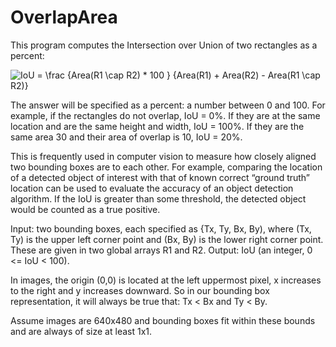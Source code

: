 # OverlapArea
This program computes the Intersection over Union of two rectangles
as a percent:
   
![IoU = \frac {Area(R1 \cap R2) * 100 } {Area(R1) + Area(R2) - Area(R1 \cap R2)}](https://latex.codecogs.com/svg.latex?IoU%20=%20\frac%20{Area(R1%20\cap%20R2)%20*%20100%20}%20{Area(R1)%20+%20Area(R2)%20-%20Area(R1%20\cap%20R2)})
   
The answer will be specified as a percent: a number between 0 and 100.
For example, if the rectangles do not overlap, IoU = 0%.  If they are
at the same location and are the same height and width, IoU = 100%.
If they are the same area 30 and their area of overlap is 10, IoU =
20%.

This is frequently used in computer vision to measure how closely aligned two bounding boxes
are to each other. For example, comparing the location of a detected object of interest with that
of known correct “ground truth” location can be used to evaluate the accuracy of an object
detection algorithm. If the IoU is greater than some threshold, the detected object would be
counted as a true positive. 

Input: two bounding boxes, each specified as {Tx, Ty, Bx, By), where
	 (Tx, Ty) is the upper left corner point and
	 (Bx, By) is the lower right corner point.
       These are given in two global arrays R1 and R2.
Output: IoU (an integer, 0 <= IoU < 100).

In images, the origin (0,0) is located at the left uppermost pixel,
x increases to the right and y increases downward.
So in our bounding box representation, it will always be true that:
         Tx < Bx and Ty < By.

Assume images are 640x480 and bounding boxes fit within these bounds and
are always of size at least 1x1.
